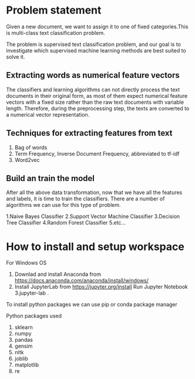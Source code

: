 # Problem statement #
Given a new document, we want to assign it to one of fixed categories.This is multi-class text classification problem.
>>
The problem is supervised text classification problem, and our goal is to investigate which supervised machine learning methods are best suited to solve it.

## Extracting words as numerical feature vectors ##
>>
The classifiers and learning algorithms can not directly process the text documents in their original form, as most of them expect numerical feature vectors with a fixed size rather than the raw text documents with variable length. Therefore, during the preprocessing step, the texts are converted to a numerical vector representation.

## Techniques for extracting features from text ##

1. Bag of words
2. Term Frequency, Inverse Document Frequency, abbreviated to tf-idf
3. Word2vec

## Build an train the model ##
>>
After all the above data transformation, now that we have all the features and labels, it is time to train the classifiers. There are a number of algorithms we can use for this type of problem.

1.Naive Bayes Classifier
2.Support Vector Machine Classifier
3.Decision Tree Classifier
4.Random Forest Classifier
5.etc...

# How to install and setup workspace ##
For Windows OS
1. Downlad and install Anaconda from https://docs.anaconda.com/anaconda/install/windows/
2. Install JupyterLab from https://jupyter.org/install
Run Jupyter Notebook
3.jupyter-lab .

To install python packages we can use pip or conda package manager

Python packages used
1. sklearn
2. numpy
3. pandas
4. gensim
5. nltk
6. joblib
7. matplotlib
8. re